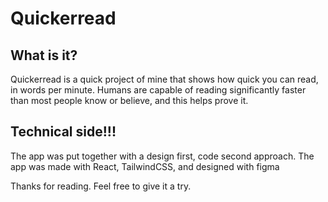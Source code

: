# Quickerread

## What is it?
Quickerread is a quick project of mine that shows how quick you can read, in words per minute. Humans are capable of reading significantly faster than most people know or believe, and this helps prove it. 

## Technical side!!!
The app was put together with a design first, code second approach. The app was made with React, TailwindCSS, and designed with figma

Thanks for reading. Feel free to give it a try.
